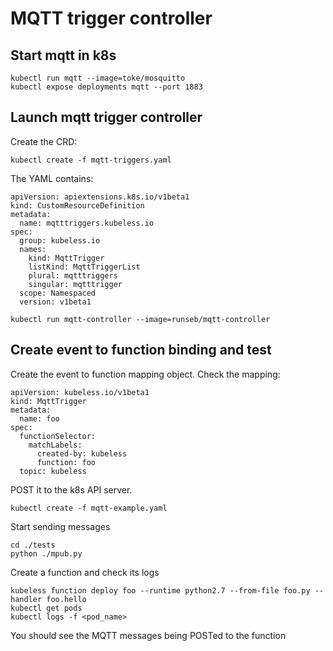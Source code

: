 # MQTT trigger controller

## Start mqtt in k8s

```
kubectl run mqtt --image=toke/mosquitto
kubectl expose deployments mqtt --port 1883
```

## Launch mqtt trigger controller

Create the CRD:

```
kubectl create -f mqtt-triggers.yaml
```

The YAML contains:

```
apiVersion: apiextensions.k8s.io/v1beta1
kind: CustomResourceDefinition
metadata:
  name: mqtttriggers.kubeless.io
spec:
  group: kubeless.io
  names:
    kind: MqttTrigger
    listKind: MqttTriggerList
    plural: mqtttriggers
    singular: mqtttrigger
  scope: Namespaced
  version: v1beta1
```

```
kubectl run mqtt-controller --image=runseb/mqtt-controller
```

## Create event to function binding and test

Create the event to function mapping object. Check the mapping:

```
apiVersion: kubeless.io/v1beta1
kind: MqttTrigger
metadata:
  name: foo
spec:
  functionSelector:
    matchLabels:
      created-by: kubeless
      function: foo
  topic: kubeless
```

POST it to the k8s API server.

```
kubectl create -f mqtt-example.yaml
```

Start sending messages

```
cd ./tests
python ./mpub.py
```

Create a function and check its logs

```
kubeless function deploy foo --runtime python2.7 --from-file foo.py --handler foo.hello
kubectl get pods
kubectl logs -f <pod_name>
```

You should see the MQTT messages being POSTed to the function
